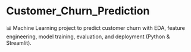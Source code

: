 # Customer_Churn_Prediction
📊 Machine Learning project to predict customer churn with EDA, feature engineering, model training, evaluation, and deployment (Python &amp; Streamlit).
